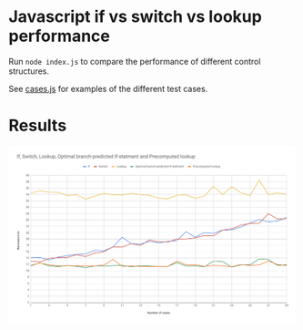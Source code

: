 # Javascript if vs switch vs lookup performance

Run `node index.js` to compare the performance of different control structures.

See [cases.js](cases.js) for examples of the different test cases.

# Results

![Results graph](results.png)
